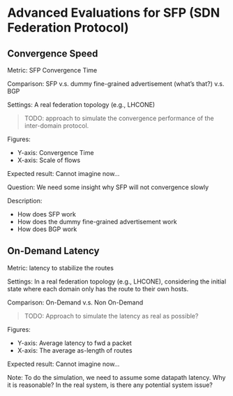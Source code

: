 # Advanced Evaluations for SFP (SDN Federation Protocol)

## Convergence Speed

Metric: SFP Convergence Time

Comparison: SFP v.s. dummy fine-grained advertisement (what’s that?) v.s. BGP

Settings: A real federation topology (e.g., LHCONE)

> TODO: approach to simulate the convergence performance of the inter-domain
> protocol.

Figures:

- Y-axis: Convergence Time
- X-axis: Scale of flows

Expected result: Cannot imagine now…

Question: We need some insight why SFP will not convergence slowly

Description:

- How does SFP work
- How does the dummy fine-grained advertisement work
- How does BGP work

## On-Demand Latency

Metric: latency to stabilize the routes

Settings: In a real federation topology (e.g., LHCONE), considering the initial
state where each domain only has the route to their own hosts.

Comparison: On-Demand v.s. Non On-Demand

> TODO: Approach to simulate the latency as real as possible?

Figures:

- Y-axis: Average latency to fwd a packet
- X-axis: The average as-length of routes

Expected result: Cannot imagine now...

Note: To do the simulation, we need to assume some datapath latency. Why it is
reasonable? In the real system, is there any potential system issue?
